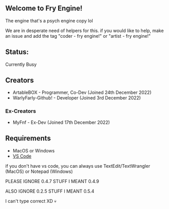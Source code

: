 ## Welcome to Fry Engine!

The engine that's a psych engine copy lol

We are in desperate need of helpers for this. if you would like to help, make an issue and add the tag "coder - fry engine!" or "artist - fry engine!"

## Status:

Currently Busy

## Creators

* ArtableBOX - Programmer, Co-Dev (Joined 24th December 2022)
* WarlyFarly-Github! - Developer (Joined 3rd December 2022)
### Ex-Creators
* MyFnf - Ex-Dev (Joined 17th December 2022)
## Requirements

* MacOS or Windows
* [VS Code](https://code.visualstudio.com/Download)

if you don't have vs code, you can always use TextEdit/TextWrangler (MacOS) or Notepad (Windows)

PLEASE IGNORE 0.4.7 STUFF I MEANT 0.4.9

ALSO IGNORE 0.2.5 STUFF I MEANT 0.5.4

I can't type correct XD :skull:
